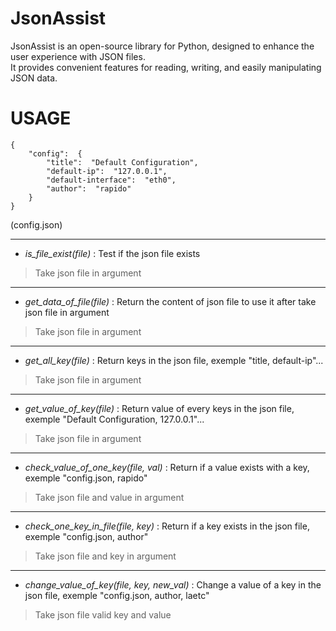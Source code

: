 # JsonAssist
JsonAssist is an open-source library for Python, designed to enhance the user experience with JSON files. <br>It provides convenient features for reading, writing, and easily manipulating JSON data.

# USAGE


	{
		"config":  {
			"title":  "Default Configuration",
			"default-ip":  "127.0.0.1",
			"default-interface":  "eth0",
			"author":  "rapido"
		}
	}
(config.json)

-------

 - *is_file_exist(file)* : Test if the json file exists 
 > Take json file in argument
----
 - *get_data_of_file(file)* : Return the content of json file to use it after  take json file in argument
 > Take json file in argument
 ----
 - *get_all_key(file)* : Return keys in the json file, exemple "title, default-ip"...  
 > Take json file in argument
----
- *get_value_of_key(file)* : Return value of every keys in the json file, exemple "Default Configuration, 127.0.0.1"... 
 > Take json file in argument
 ----
- *check_value_of_one_key(file,  val)* : Return if a value exists with a key, exemple "config.json, rapido"
> Take json file and value in argument
----
- *check_one_key_in_file(file,  key)* : Return if a key exists in the json file, exemple "config.json, author"
> Take json file and key in argument 
----
- *change_value_of_key(file,  key,  new_val)* : Change a value of a key in the json file, exemple "config.json, author, laetc"
> Take json file valid key and value  
